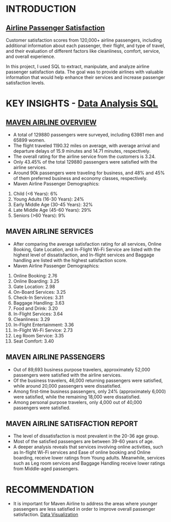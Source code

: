 # INTRODUCTION
## [Airline Passenger Satisfaction](https://www.mavenanalytics.io/data-playground)
Customer satisfaction scores from 120,000+ airline passengers, including additional information about each passenger, their flight, and type of travel, and their evaluation of different factors like cleanliness, comfort, service, and overall experience.

In this project, I used SQL to extract, manipulate, and analyze airline passenger satisfaction data. The goal was to provide airlines with valuable information that would help enhance their services and increase passenger satisfaction levels.
# KEY INSIGHTS - [Data Analysis SQL](https://github.com/Rejithadas/Airline-Passenger-Satisfaction-Analysis/blob/main/Airline%20Passenger%20Satisfaction.sql)
## [MAVEN AIRLINE OVERVIEW](https://github.com/Rejithadas/Airline-Passenger-Satisfaction-Analysis/blob/main/Maven%20Airline%20Satisfaction.pdf)
- A total of 129880 passengers were surveyed, including 63981 men and 65899 women.
- The flight traveled 1190.32 miles on average, with average arrival and departure delays of 15.9 minutes and 14.71 minutes, respectively.
- The overall rating for the airline service from the customers is 3.24.
- Only 43.45% of the total 129880 passengers were satisfied with the airline services.
- Around 90k passengers were traveling for business, and 48% and 45% of them preferred business and economy classes, respectively.
- Maven Airline Passenger Demographics:
 1. Child (<6 Years): 6%
 2. Young Adults (16-30 Years): 24%
 3. Early Middle Age (30-45 Years): 32%
 4. Late Middle Age (45-60 Years): 29%
 5. Seniors (>60 Years): 9%
## MAVEN AIRLINE SERVICES
- After comparing the average satisfaction rating for all services, Online Booking, Gate Location, and In-Flight Wi-Fi Service are listed with the highest level of dissatisfaction, and In-flight services and Baggage handling are listed with the highest satisfaction score.
- Maven Airline Passenger Demographics:
 1. Online Booking: 2.76 
 2. Online Boarding: 3.25
 3. Gate Location: 2.98 
 4. On-Board Services: 3.25
 5. Check-In Services: 3.31
 6. Baggage Handling: 3.63
 7. Food and Drink: 3.20
 8. In-Flight Services: 3.64
 9. Cleanliness: 3.29
 10. In-Flight Entertainment: 3.36
 11. In-Flight Wi-Fi Service: 2.73 
 12. Leg Room Service: 3.35
 13. Seat Comfort: 3.40
## MAVEN AIRLINE PASSENGERS
- Out of 89,693 business purpose travelers, approximately 52,000 passengers were satisfied with the airline services.
- Of the business travelers, 46,000 returning passengers were satisfied, while around 20,000 passengers were dissatisfied.
- Among first-time business passengers, only 24% (approximately 6,000) were satisfied, while the remaining 18,000 were dissatisfied.
- Among personal purpose travelers, only 4,000 out of 40,000 passengers were satisfied.
## MAVEN AIRLINE SATISFACTION REPORT
- The level of dissatisfaction is most prevalent in the 20-36 age group.
- Most of the satisfied passengers are between 39-60 years of age.
- A deeper analysis reveals that services involving online activities, such as In-flight Wi-Fi services and Ease of online booking and Online boarding, receive lower ratings from Young adults. Meanwhile, services such as Leg room services and Baggage Handling receive lower ratings from Middle-aged passengers.
# RECOMMENDATION
- It is important for Maven Airline to address the areas where younger passengers are less satisfied in order to improve overall passenger satisfaction.
[Data Visualization](https://www.novypro.com/project/airline-passenger-satisfaction-1)
